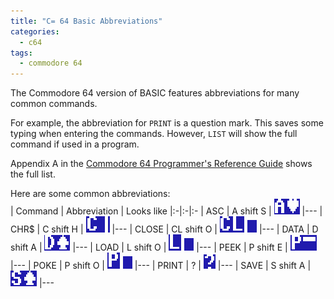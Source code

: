 ```yaml
---
title: "C= 64 Basic Abbreviations"
categories:
  - c64
tags:
  - commodore 64
---
```


The Commodore 64 version of BASIC features abbreviations for many common commands. 

For example, the abbreviation for `PRINT` is a question mark. This saves some typing when entering the commands. However, `LIST` will show the full command if used in a program.

Appendix A in the [Commodore 64 Programmer's Reference Guide](https://github.com/Pitchnogle/commodore64/blob/master/reference/C64_Programmer's_Reference_Guide.pdf) shows the full list.

Here are some common abbreviations:  
| Command | Abbreviation | Looks like
|:-|:-|:-
| ASC     | A shift S    | ![ASC cmd](../assets/c64/c64_asc_cmd.png)
|---
| CHR$    | C shift H    | ![CHR$ cmd](../assets/c64/c64_chr_cmd.png)
|---
| CLOSE   | CL shift O   | ![CLOSE cmd](../assets/c64/c64_close_cmd.png)
|---
| DATA    | D shift A    | ![DATA cmd](../assets/c64/c64_data_cmd.png)
|---
| LOAD    | L shift O    | ![LOAD cmd](../assets/c64/c64_load_cmd.png)
|---
| PEEK    | P shift E    | ![PEEK cmd](../assets/c64/c64_peek_cmd.png)
|---
| POKE    | P shift O    | ![POKE cmd](../assets/c64/c64_poke_cmd.png)
|---
| PRINT   | ?            | ![PRINT cmd](../assets/c64/c64_print_cmd.png)
|---
| SAVE    | S shift A    | ![SAVE cmd](../assets/c64/c64_save_cmd.png)
|---